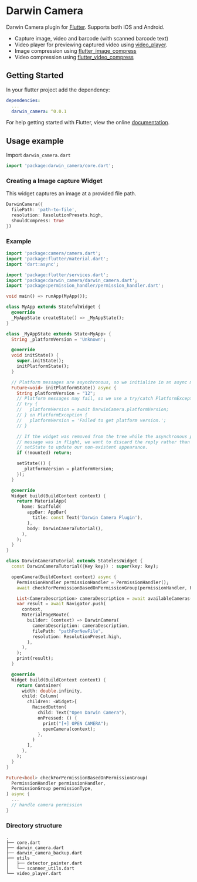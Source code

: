 # Darwin Camera

Darwin Camera plugin for [Flutter](https://flutter.io).
Supports both iOS and Android.

* Capture image, video and barcode (with scanned barcode text)
* Video player for previewing captured video using [video_player](https://pub.dev/packages/video_player).
* Image compression using [flutter_image_compress](https://pub.dev/packages/flutter_image_compress)
* Video compression using [flutter_video_compress](https://pub.dev/packages/flutter_video_compress)

## Getting Started

In your flutter project add the dependency:

```yml
dependencies:
  ...
  darwin_camera: ^0.0.1
```

For help getting started with Flutter, view the online
[documentation](https://flutter.io/).

## Usage example



Import `darwin_camera.dart`

```dart
import 'package:darwin_camera/core.dart';
```

### Creating a Image capture Widget

This widget captures an image at a provided file path.

```dart
DarwinCamera({
  filePath: 'path-to-file',
  resolution: ResolutionPresets.high,
  shouldCompress: true
})
```

### Example

```dart
import 'package:camera/camera.dart';
import 'package:flutter/material.dart';
import 'dart:async';

import 'package:flutter/services.dart';
import 'package:darwin_camera/darwin_camera.dart';
import 'package:permission_handler/permission_handler.dart';

void main() => runApp(MyApp());

class MyApp extends StatefulWidget {
  @override
  _MyAppState createState() => _MyAppState();
}

class _MyAppState extends State<MyApp> {
  String _platformVersion = 'Unknown';

  @override
  void initState() {
    super.initState();
    initPlatformState();
  }

  // Platform messages are asynchronous, so we initialize in an async method.
  Future<void> initPlatformState() async {
    String platformVersion = "12";
    // Platform messages may fail, so we use a try/catch PlatformException.
    // try {
    //   platformVersion = await DarwinCamera.platformVersion;
    // } on PlatformException {
    //   platformVersion = 'Failed to get platform version.';
    // }

    // If the widget was removed from the tree while the asynchronous platform
    // message was in flight, we want to discard the reply rather than calling
    // setState to update our non-existent appearance.
    if (!mounted) return;

    setState(() {
      _platformVersion = platformVersion;
    });
  }

  @override
  Widget build(BuildContext context) {
    return MaterialApp(
      home: Scaffold(
        appBar: AppBar(
          title: const Text('Darwin Camera Plugin'),
        ),
        body: DarwinCameraTutorial(),
      ),
    );
  }
}

class DarwinCameraTutorial extends StatelessWidget {
  const DarwinCameraTutorial({Key key}) : super(key: key);

  openCamera(BuildContext context) async {
    PermissionHandler permissionHandler = PermissionHandler();
    await checkForPermissionBasedOnPermissionGroup(permissionHandler, PermissionGroup.camera);

    List<CameraDescription> cameraDescription = await availableCameras();
    var result = await Navigator.push(
      context,
      MaterialPageRoute(
        builder: (context) => DarwinCamera(
          cameraDescription: cameraDescription,
          filePath: "pathForNewFile",
          resolution: ResolutionPreset.high,
        ),
      ),
    );
    print(result);
  }

  @override
  Widget build(BuildContext context) {
    return Container(
      width: double.infinity,
      child: Column(
        children: <Widget>[
          RaisedButton(
            child: Text("Open Darwin Camera"),
            onPressed: () {
              print("[+] OPEN CAMERA");
              openCamera(context);
            },
          )
        ],
      ),
    );
  }
}

Future<bool> checkForPermissionBasedOnPermissionGroup(
  PermissionHandler permissionHandler,
  PermissionGroup permissionType,
) async {
  ...
  // handle camera permission
}

```

### Directory structure

```
.
├── core.dart
├── darwin_camera.dart
├── darwin_camera_backup.dart
├── utils
│   ├── detector_painter.dart
│   └── scanner_utils.dart
└── video_player.dart
```

